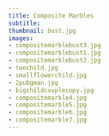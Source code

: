 ```yaml
---
title: Composite Marbles
subtitle:
thumbnail: bust.jpg
images:
- compositemarblebust3.jpg
- compositemarblebust1.jpg
- compositemarblebust2.jpg
- twochild.jpg
- smallflowerchild.jpg
- 2pubgman.jpg
- bigchildcouplecopy.jpg
- compositemarble4.jpg
- compositemarble5.jpg
- compositemarble6.jpg
- compositemarble7.jpg
---
```

